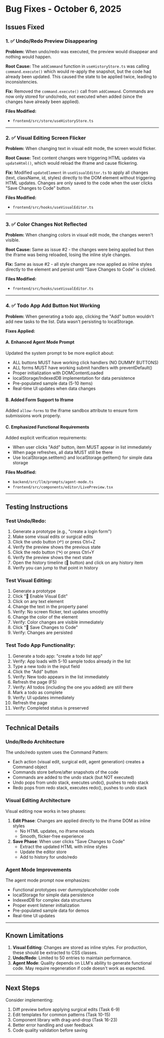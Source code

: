 # Bug Fixes - October 6, 2025

## Issues Fixed

### 1. ✅ Undo/Redo Preview Disappearing
**Problem:** When undo/redo was executed, the preview would disappear and nothing would happen.

**Root Cause:** The `addCommand` function in `useHistoryStore.ts` was calling `command.execute()` which would re-apply the snapshot, but the code had already been updated. This caused the state to be applied twice, leading to inconsistencies.

**Fix:** Removed the `command.execute()` call from `addCommand`. Commands are now only stored for undo/redo, not executed when added (since the changes have already been applied).

**Files Modified:**
- `frontend/src/store/useHistoryStore.ts`

---

### 2. ✅ Visual Editing Screen Flicker
**Problem:** When changing text in visual edit mode, the screen would flicker.

**Root Cause:** Text content changes were triggering HTML updates via `updateHtml()`, which would reload the iframe and cause flickering.

**Fix:** Modified `updateElement` in `useVisualEditor.ts` to apply all changes (text, className, id, styles) directly to the DOM element without triggering HTML updates. Changes are only saved to the code when the user clicks "Save Changes to Code" button.

**Files Modified:**
- `frontend/src/hooks/useVisualEditor.ts`

---

### 3. ✅ Color Changes Not Reflected
**Problem:** When changing colors in visual edit mode, the changes weren't visible.

**Root Cause:** Same as issue #2 - the changes were being applied but then the iframe was being reloaded, losing the inline style changes.

**Fix:** Same as issue #2 - all style changes are now applied as inline styles directly to the element and persist until "Save Changes to Code" is clicked.

**Files Modified:**
- `frontend/src/hooks/useVisualEditor.ts`

---

### 4. ✅ Todo App Add Button Not Working
**Problem:** When generating a todo app, clicking the "Add" button wouldn't add new tasks to the list. Data wasn't persisting to localStorage.

**Fixes Applied:**

#### A. Enhanced Agent Mode Prompt
Updated the system prompt to be more explicit about:
- ALL buttons MUST have working click handlers (NO DUMMY BUTTONS)
- ALL forms MUST have working submit handlers with preventDefault()
- Proper initialization with DOMContentLoaded
- localStorage/IndexedDB implementation for data persistence
- Pre-populated sample data (5-10 items)
- Real-time UI updates when data changes

#### B. Added Form Support to Iframe
Added `allow-forms` to the iframe sandbox attribute to ensure form submissions work properly.

#### C. Emphasized Functional Requirements
Added explicit verification requirements:
- When user clicks "Add" button, item MUST appear in list immediately
- When page refreshes, all data MUST still be there
- Use localStorage.setItem() and localStorage.getItem() for simple data storage

**Files Modified:**
- `backend/src/llm/prompts/agent-mode.ts`
- `frontend/src/components/editor/LivePreview.tsx`

---

## Testing Instructions

### Test Undo/Redo:
1. Generate a prototype (e.g., "create a login form")
2. Make some visual edits or surgical edits
3. Click the undo button (↶) or press Ctrl+Z
4. Verify the preview shows the previous state
5. Click the redo button (↷) or press Ctrl+Y
6. Verify the preview shows the next state
7. Open the history timeline (📜 button) and click on any history item
8. Verify you can jump to that point in history

### Test Visual Editing:
1. Generate a prototype
2. Click "🎨 Enable Visual Edit"
3. Click on any text element
4. Change the text in the property panel
5. Verify: No screen flicker, text updates smoothly
6. Change the color of the element
7. Verify: Color changes are visible immediately
8. Click "💾 Save Changes to Code"
9. Verify: Changes are persisted

### Test Todo App Functionality:
1. Generate a todo app: "create a todo list app"
2. Verify: App loads with 5-10 sample todos already in the list
3. Type a new todo in the input field
4. Click the "Add" button
5. Verify: New todo appears in the list immediately
6. Refresh the page (F5)
7. Verify: All todos (including the one you added) are still there
8. Mark a todo as complete
9. Verify: UI updates immediately
10. Refresh the page
11. Verify: Completed status is preserved

---

## Technical Details

### Undo/Redo Architecture
The undo/redo system uses the Command Pattern:
- Each action (visual edit, surgical edit, agent generation) creates a Command object
- Commands store before/after snapshots of the code
- Commands are added to the undo stack (but NOT executed)
- Undo pops from undo stack, executes undo(), pushes to redo stack
- Redo pops from redo stack, executes redo(), pushes to undo stack

### Visual Editing Architecture
Visual editing now works in two phases:
1. **Edit Phase**: Changes are applied directly to the iframe DOM as inline styles
   - No HTML updates, no iframe reloads
   - Smooth, flicker-free experience
2. **Save Phase**: When user clicks "Save Changes to Code"
   - Extract the updated HTML with inline styles
   - Update the editor store
   - Add to history for undo/redo

### Agent Mode Improvements
The agent mode prompt now emphasizes:
- Functional prototypes over dummy/placeholder code
- localStorage for simple data persistence
- IndexedDB for complex data structures
- Proper event listener initialization
- Pre-populated sample data for demos
- Real-time UI updates

---

## Known Limitations

1. **Visual Editing**: Changes are stored as inline styles. For production, these should be extracted to CSS classes.
2. **Undo/Redo**: Limited to 50 entries to maintain performance.
3. **Agent Mode**: Quality depends on LLM's ability to generate functional code. May require regeneration if code doesn't work as expected.

---

## Next Steps

Consider implementing:
1. Diff preview before applying surgical edits (Task 6-9)
2. Edit templates for common patterns (Task 10-15)
3. Component library with drag-and-drop (Task 16-23)
4. Better error handling and user feedback
5. Code quality validation before saving
